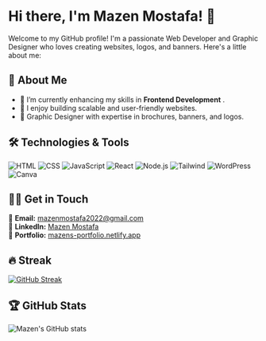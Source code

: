 # Hi there, I'm Mazen Mostafa! 👋

Welcome to my GitHub profile! I'm a passionate Web Developer and Graphic Designer who loves creating websites, logos, and banners. Here's a little about me:

## 🔖 About Me
- 🌱 I’m currently enhancing my skills in **Frontend Development**  .
- 🚀 I enjoy building scalable and user-friendly websites.
- 🎨 Graphic Designer with expertise in brochures, banners, and logos.

## 🛠️ Technologies & Tools
![HTML](https://img.shields.io/badge/HTML-5-orange?style=for-the-badge&logo=html5)
![CSS](https://img.shields.io/badge/CSS-3-blue?style=for-the-badge&logo=css3)
![JavaScript](https://img.shields.io/badge/JavaScript-yellow?style=for-the-badge&logo=javascript)
![React](https://img.shields.io/badge/React-61DAFB?style=for-the-badge&logo=react)
![Node.js](https://img.shields.io/badge/Node.js-339933?style=for-the-badge&logo=node.js)
![Tailwind](https://img.shields.io/badge/TailwindCSS-38B2AC?style=for-the-badge&logo=tailwind-css)
![WordPress](https://img.shields.io/badge/WordPress-21759B?style=for-the-badge&logo=wordpress)
![Canva](https://img.shields.io/badge/Canva-00C4CC?style=for-the-badge&logo=canva)

## 👫🏼 Get in Touch
📧 **Email:** [mazenmostafa2022@gmail.com](mailto:mazenmostafa2022@gmail.com)  
💼 **LinkedIn:** [Mazen Mostafa](https://www.linkedin.com/in/mazen-mostafa-353102225/)  
📏 **Portfolio:** [mazens-portfolio.netlify.app](https://mazens-portfolio.netlify.app/)

## 🔥 Streak
[![GitHub Streak](https://github-readme-streak-stats.herokuapp.com?user=mazenmostafa&theme=dark)](https://git.io/streak-stats)

## 🏆 GitHub Stats
![Mazen's GitHub stats](https://github-readme-stats.vercel.app/api?username=mazenmostafa&show_icons=true&theme=radical)

